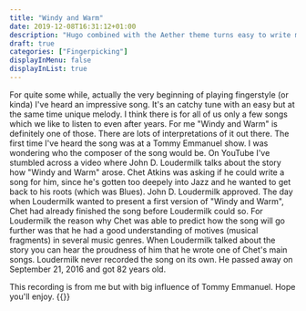 ```yaml
---
title: "Windy and Warm"
date: 2019-12-08T16:31:12+01:00
description: "Hugo combined with the Aether theme turns easy to write markdown into powerful web pages.  KaTeX, Highlight.js, and Hugo provides the ability to create mathmatical symobols, equations, highlighted code, tables, lists, and much more."
draft: true
categories: ["Fingerpicking"]
displayInMenu: false
displayInList: true
---
```


For quite some while, actually the very beginning of playing fingerstyle (or kinda) I've heard an
impressive song. It's an catchy tune with an easy but at the same time unique melody.
I think there is for all of us only a few songs which we like to listen to even after years. For me "Windy and Warm" is definitely
one of those. There are lots of interpretations of it out there. The first time I've heard the song was at a Tommy Emmanuel
show. I was wondering who the composer of the song would be. On YouTube I've stumbled across a video where John D. Loudermilk talks about
the story how "Windy and Warm" arose. Chet Atkins was asking if he could write a song for him, since he's gotten too deepely
into Jazz and he wanted to get back to his roots (which was Blues). John D. Loudermilk approved. The day when Loudermilk wanted to present a first
version of "Windy and Warm", Chet had already finished the song before Loudermilk could so.
For Loudermilk the reason why Chet was able to predict how the song will go further was that he had a good understanding
of motives (musical fragments) in several music genres. When Loudermilk talked about the story you can hear the proudness of him
that he wrote one of Chet's main songs. Loudermilk never recorded the song on its own. He passed away on September 21, 2016 and got 82 years old.


This recording is from me but with big influence of Tommy Emmanuel. Hope you'll enjoy.
{{<aplayer title="Windy and Warm" author="Stephan" musicurl="/posts/fingerpicking/windy_and_warm.mp3">}}